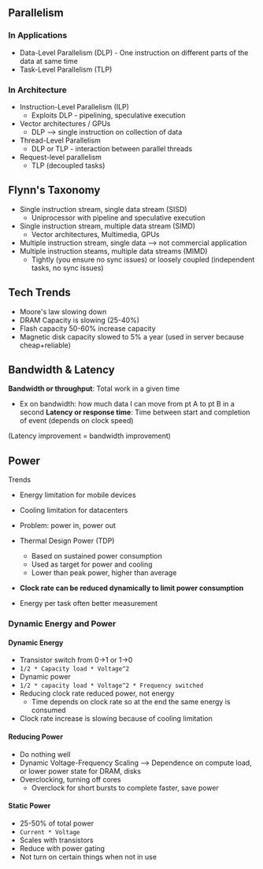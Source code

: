 ## Parallelism

### In Applications
- Data-Level Parallelism (DLP) - One instruction on different parts of the data at same time
- Task-Level Parallelism (TLP)
### In Architecture
- Instruction-Level Parallelism (ILP)
	- Exploits DLP - pipelining, speculative execution
- Vector architectures / GPUs
	- DLP --> single instruction on collection of data
- Thread-Level Parallelism
	- DLP or TLP - interaction between parallel threads
- Request-level parallelism
	- TLP (decoupled tasks)

## Flynn's Taxonomy

- Single instruction stream, single data stream (SISD)
	- Uniprocessor with pipeline and speculative execution
- Single instruction stream, multiple data stream (SIMD)
	- Vector architectures, Multimedia, GPUs
- Multiple instruction stream, single data --> not commercial application
- Multiple instruction steams, multiple data streams (MIMD)
	- Tightly (you ensure no sync issues) or loosely coupled (independent tasks, no sync issues)

## Tech Trends
- Moore's law slowing down
- DRAM Capacity is slowing (25-40%)
- Flash capacity 50-60% increase capacity
- Magnetic disk capacity slowed to 5% a year (used in server because cheap+reliable)

## Bandwidth & Latency

**Bandwidth or throughput**: Total work in a given time
- Ex on bandwidth: how much data I can move from pt A to pt B in a second
**Latency or response time**: Time between start and completion of event (depends on clock speed)

(Latency improvement = bandwidth improvement)

## Power

Trends
- Energy limitation for mobile devices
- Cooling limitation for datacenters

- Problem: power in, power out
- Thermal Design Power (TDP)
	- Based on sustained power consumption
	- Used as target for power and cooling
	- Lower than peak power, higher than average
- **Clock rate can be reduced dynamically to limit power consumption**
- Energy per task often better measurement

### Dynamic Energy and Power

#### Dynamic Energy
- Transistor switch from 0->1 or 1->0
- `1/2 * Capacity load * Voltage^2`
- Dynamic power
- `1/2 * capacity load * Voltage^2 * Frequency switched`
- Reducing clock rate reduced power, not energy
	- Time depends on clock rate so at the end the same energy is consumed
- Clock rate increase is slowing because of cooling limitation

#### Reducing Power
- Do nothing well
- Dynamic Voltage-Frequency Scaling --> Dependence on compute load, or lower power state for DRAM, disks
- Overclocking, turning off cores
	- Overclock for short bursts to complete faster, save power

#### Static Power
- 25-50% of total power
- `Current * Voltage`
- Scales with transistors
- Reduce with power gating
- Not turn on certain things when not in use



